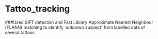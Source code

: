 # Tattoo_tracking

###Used SIFT detection  and Fast Library Approximate Nearest Neighbour (FLANN) matching to  identify 'unknown suspect' from labelled data of several tattoos.

